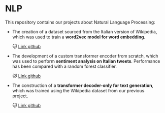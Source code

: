 # NLP

This repository contains our projects about Natural Language Processing:


* The creation of a dataset sourced from the Italian version of Wikipedia, which was used to train a **word2vec model for word embedding**.

    🐱 [Link github](https://github.com/itsadeepizza/nlp/tree/master/sentences_dataloader)


* The development of a custom transformer encoder from scratch, which was used to perform **sentiment analysis on Italian tweets**. Performance has been compared with a random forest classifier.

    🐱 [Link github](https://github.com/itsadeepizza/nlp/tree/master/sentiment_analysis)


* The construction of a **transformer decoder-only for text generation**, which was trained using the Wikipedia dataset from our previous project.

    🐱 [Link github](https://github.com/itsadeepizza/nlp/tree/master/babyGPT)



